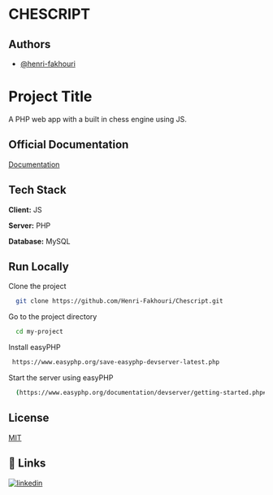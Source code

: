 # CHESCRIPT


## Authors

- [@henri-fakhouri](https://www.github.com/henri-fakhouri)


# Project Title

A PHP web app with a built in chess engine using JS.

## Official Documentation

[Documentation](https://drive.google.com/file/d/1pXqO534IcbnD8zMNj1FCW11706mCzBwT/view?usp=sharing)


## Tech Stack

**Client:** JS

**Server:** PHP

**Database:** MySQL


## Run Locally

Clone the project

```bash
  git clone https://github.com/Henri-Fakhouri/Chescript.git
```

Go to the project directory

```bash
  cd my-project
```

Install easyPHP

```bash
 https://www.easyphp.org/save-easyphp-devserver-latest.php
```

Start the server using easyPHP

```bash
  (https://www.easyphp.org/documentation/devserver/getting-started.php#:~:text=Start%20Database%20Server&text=Two%20ways%20%3A-,right%2Fleft-click%20on%20the%20icon%20in%20the%20Notification%20Area,server%20will%20start%20as%20well).)
```


## License

[MIT](https://choosealicense.com/licenses/mit/)


## 🔗 Links

[![linkedin](https://img.shields.io/badge/linkedin-0A66C2?style=for-the-badge&logo=linkedin&logoColor=white)](https://www.linkedin.com/in/henri-fakhouri/)



